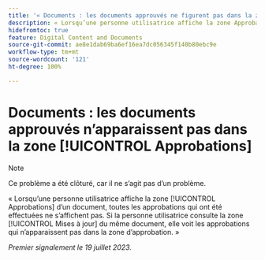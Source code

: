 ```yaml
---
title: '« Documents : les documents approuvés ne figurent pas dans la zone Approbations »'
description: « Lorsqu’une personne utilisatrice affiche la zone Approbations d’un document, toutes les approbations qui ont été effectuées ne s’affichent pas. Si la personne utilisatrice consulte la zone Mises à jour du même document, elle voit les approbations qui n’apparaissent pas dans la zone d’approbation. »
hidefromtoc: true
feature: Digital Content and Documents
source-git-commit: ae8e1dab69ba6ef16ea7dc056345f140b80ebc9e
workflow-type: tm+mt
source-wordcount: '121'
ht-degree: 100%

---
```



# Documents : les documents approuvés n’apparaissent pas dans la zone [!UICONTROL Approbations]

<!--On WF and WFP TOCs-->

>[!NOTE]
>
>Ce problème a été clôturé, car il ne s’agit pas d’un problème.

« Lorsqu’une personne utilisatrice affiche la zone [!UICONTROL Approbations] d’un document, toutes les approbations qui ont été effectuées ne s’affichent pas. Si la personne utilisatrice consulte la zone [!UICONTROL Mises à jour] du même document, elle voit les approbations qui n’apparaissent pas dans la zone d’approbation. »

_Premier signalement le 19 juillet 2023._
